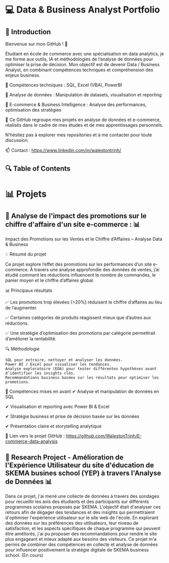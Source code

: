 # 💻 Data & Business Analyst Portfolio

## 📌 Introduction  

Bienvenue sur mon GitHub ! 🎯 

Étudiant en école de commerce avec une spécialisation en data analytics, je me forme aux outils, IA et méthodologies de l’analyse de données pour optimiser la prise de décision. Mon objectif est de devenir Data / Business Analyst, en combinant compétences techniques et compréhension des enjeux business.

🔹 Compétences techniques : SQL, Excel (VBA), PowerBI

🔹 Analyse de données : Manipulation de datasets, visualisation et reporting

🔹 E-commerce & Business Intelligence : Analyse des performances, optimisation des stratégies 

🚀 Ce GitHub regroupe mes projets en analyse de données et e-commerce, réalisés dans le cadre de mes études et de mes apprentissages personnels.

N’hésitez pas à explorer mes repositories et à me contacter pour toute discussion.

📫 Contact : https://www.linkedin.com/in/walestontrinh/


## 🔍 Table of Contents

# 📊 Projets

## 🚀 Analyse de l'impact des promotions sur le chiffre d'affaire d'un site e-commerce : 📊

Impact des Promotions sur les Ventes et le Chiffre d’Affaires – Analyse Data & Business

💡 Résumé du projet

Ce projet explore l’effet des promotions sur les performances d’un site e-commerce. À travers une analyse approfondie des données de ventes, j’ai étudié comment les réductions influencent le nombre de commandes, le panier moyen et le chiffre d’affaires global.

📊 Principaux résultats

✅ Les promotions trop élevées (>20%) réduisent le chiffre d’affaires au lieu de l’augmenter.

✅ Certaines catégories de produits réagissent mieux que d’autres aux réductions.

✅ Une stratégie d’optimisation des promotions par catégorie permettrait d’améliorer la rentabilité.

🔍 Méthodologie

    SQL pour extraire, nettoyer et analyser les données.
    Power BI / Excel pour visualiser les tendances.
    Analyse exploratoire (EDA) pour tester différentes hypothèses avant d’identifier les insights clés.
    Recommandations business basées sur les résultats pour optimiser les promotions.

🚀 Compétences mises en avant
✔ Analyse et manipulation de données en SQL

✔ Visualisation et reporting avec Power BI & Excel

✔ Stratégie business et prise de décision basée sur les données

✔ Présentation claire et storytelling analytique

🔗 Lien vers le projet GitHub : https://github.com/WalestonTrinh/E-commerce-data-analysis



## 🚀 Research Project - Amélioration de l'Expérience Utilisateur du site d'éducation de SKEMA busines school (YEP) à travers l'Analyse de Données 📊


Dans ce projet, j'ai mené une collecte de données à travers des sondages pour recueillir les avis des étudiants et des participants sur différents programmes scolaires proposés par SKEMA. L'objectif était d'analyser ces retours afin de dégager des tendances et des insights qui permettraient d'optimiser l'expérience utilisateur sur le site web de l'école. En explorant des données sur les préférences des utilisateurs, leur niveau de satisfaction, et les aspects spécifiques de chaque programme qui peuvent être améliorés, j'ai pu proposer des recommandations pour rendre le site plus engageant et mieux adapté aux besoins des visiteurs. Ce projet m'a permis de combiner des compétences en collecte et analyse de données pour influencer positivement la stratégie digitale de SKEMA business school. (En cours)
